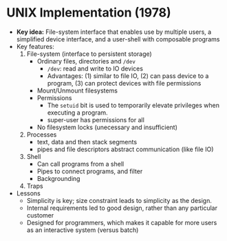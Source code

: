 # UNIX Implementation (1978) 

* **Key idea:** File-system interface that enables use by multiple users, a simplified device interface, and a user-shell with composable programs
* Key features:
  1) File-system (interface to persistent storage) 
     * Ordinary files, directories and `/dev`
       * `/dev`: read and write to IO devices
       * Advantages: (1) similar to file IO, (2) can pass device to a program, (3) can protect devices with file permissions
     * Mount/Unmount filesystems
     * Permissions
       * The `setuid` bit is used to temporarily elevate privileges when executing a program.
       * super-user has permissions for all
     * No filesystem locks (unecessary and insufficient)
  2) Processes
     * text, data and then stack segments
     * pipes and file descriptors abstract communication (like file IO)
  3) Shell
     * Can call programs from a shell
     * Pipes to connect programs, and filter
     * Backgrounding
  4) Traps
* Lessons
  * Simplicity is key; size constraint leads to simplicity as the design. 
  * Internal requirements led to good design, rather than any particular customer
  * Designed for programmers, which makes it capable for more users as an interactive system (versus batch)
